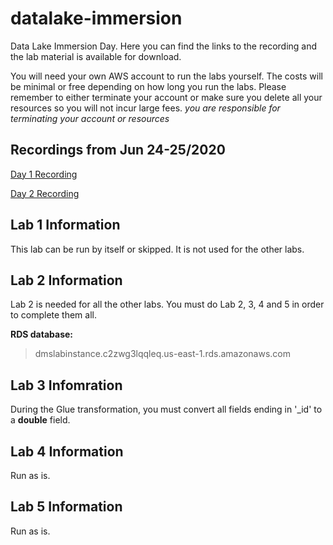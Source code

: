 # datalake-immersion
Data Lake Immersion Day.  Here you can find the links to the recording and the lab material is available for download.

You will need your own AWS account to run the labs yourself.  The costs will be minimal or free depending on how long you run the labs.  Please remember to either terminate your account or make sure you delete all your resources so you will not incur large fees. *you are responsible for terminating your account or resources*

## Recordings from Jun 24-25/2020
[Day 1 Recording](https://2w-immersion-content.s3.amazonaws.com/GMT20200624-150757_-PLACEHOLD_gallery_1920x1080.mp4)

[Day 2 Recording](https://2w-immersion-content.s3.amazonaws.com/GMT20200625-150219_-PLACEHOLD_gallery_1920x1080.mp4)


## Lab 1 Information

This lab can be run by itself or skipped.  It is not used for the other labs.

## Lab 2 Information

Lab 2 is needed for all the other labs.  You must do Lab 2, 3, 4 and 5 in order to complete them all.

**RDS database:**
> dmslabinstance.c2zwg3lqqleq.us-east-1.rds.amazonaws.com

## Lab 3 Infomration

During the Glue transformation, you must convert all fields ending in '\_id' to a **double** field.

## Lab 4 Information

Run as is.

## Lab 5 Information

Run as is.
